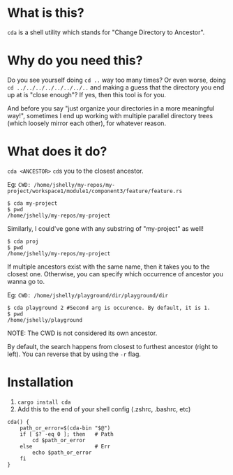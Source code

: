 # What is this?
`cda` is a shell utility which stands for "Change Directory to Ancestor".

# Why do you need this?
Do you see yourself doing `cd ..` way too many times?
Or even worse, doing `cd ../../../../../../../..` and making a guess that the directory you end up at is "close enough"?
If yes, then this tool is for you.

And before you say "just organize your directories in a more meaningful way!", sometimes I end up working with multiple parallel directory trees (which loosely mirror each other), for whatever reason.

# What does it do?
`cda <ANCESTOR>` `cd`s you to the closest ancestor.

Eg:
`CWD: /home/jshelly/my-repos/my-project/workspace1/module1/component3/feature/feature.rs`
```
$ cda my-project
$ pwd
/home/jshelly/my-repos/my-project
```

Similarly, I could've gone with any substring of "my-project" as well!
```
$ cda proj
$ pwd
/home/jshelly/my-repos/my-project
```

If multiple ancestors exist with the same name, then it takes you to the closest one. Otherwise, you can specify which occurrence of ancestor you wanna go to.

Eg:
`CWD: /home/jshelly/playground/dir/playground/dir`
```
$ cda playground 2 #Second arg is occurence. By default, it is 1.
$ pwd
/home/jshelly/playground
```
NOTE: The CWD is not considered its own ancestor.

By default, the search happens from closest to furthest ancestor (right to left). You can reverse that by using the `-r` flag.


# Installation
1. `cargo install cda`
2. Add this to the end of your shell config (.zshrc, .bashrc, etc)
```
cda() {
    path_or_error=$(cda-bin "$@")
    if [ $? -eq 0 ]; then   # Path
        cd $path_or_error
    else                    # Err
        echo $path_or_error
    fi
}
```
